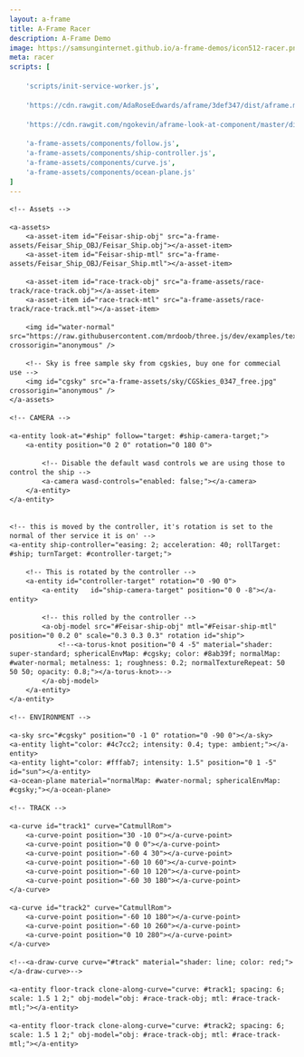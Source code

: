 ```yaml
---
layout: a-frame
title: A-Frame Racer
description: A-Frame Demo
image: https://samsunginternet.github.io/a-frame-demos/icon512-racer.png
meta: racer
scripts: [

	'scripts/init-service-worker.js',

	'https://cdn.rawgit.com/AdaRoseEdwards/aframe/3def347/dist/aframe.min.js', # A-Frame 0.3

	'https://cdn.rawgit.com/ngokevin/aframe-look-at-component/master/dist/aframe-look-at-component.min.js', # look at component

	'a-frame-assets/components/follow.js',
	'a-frame-assets/components/ship-controller.js',
	'a-frame-assets/components/curve.js',
	'a-frame-assets/components/ocean-plane.js'
]
---
```



<a-scene inspector stats physics="debug: true">

	<!-- Assets -->

	<a-assets>
		<a-asset-item id="Feisar-ship-obj" src="a-frame-assets/Feisar_Ship_OBJ/Feisar_Ship.obj"></a-asset-item>
		<a-asset-item id="Feisar-ship-mtl" src="a-frame-assets/Feisar_Ship_OBJ/Feisar_Ship.mtl"></a-asset-item>

		<a-asset-item id="race-track-obj" src="a-frame-assets/race-track/race-track.obj"></a-asset-item>
		<a-asset-item id="race-track-mtl" src="a-frame-assets/race-track/race-track.mtl"></a-asset-item>

		<img id="water-normal" src="https://raw.githubusercontent.com/mrdoob/three.js/dev/examples/textures/waternormals.jpg" crossorigin="anonymous" />

		<!-- Sky is free sample sky from cgskies, buy one for commecial use -->
		<img id="cgsky" src="a-frame-assets/sky/CGSkies_0347_free.jpg" crossorigin="anonymous" />
	</a-assets>

	<!-- CAMERA -->

	<a-entity look-at="#ship" follow="target: #ship-camera-target;">
		<a-entity position="0 2 0" rotation="0 180 0">

			<!-- Disable the default wasd controls we are using those to control the ship -->
			<a-camera wasd-controls="enabled: false;"></a-camera>
		</a-entity>
	</a-entity>


	<!-- this is moved by the controller, it's rotation is set to the normal of ther service it is on' -->
	<a-entity ship-controller="easing: 2; acceleration: 40; rollTarget: #ship; turnTarget: #controller-target;">

		<!-- This is rotated by the controller -->
		<a-entity id="controller-target" rotation="0 -90 0">
			<a-entity	id="ship-camera-target" position="0 0 -8"></a-entity>

			<!-- this rolled by the controller -->
			<a-obj-model src="#Feisar-ship-obj" mtl="#Feisar-ship-mtl" position="0 0.2 0" scale="0.3 0.3 0.3" rotation id="ship">
				<!--<a-torus-knot position="0 4 -5" material="shader: super-standard; sphericalEnvMap: #cgsky; color: #8ab39f; normalMap: #water-normal; metalness: 1; roughness: 0.2; normalTextureRepeat: 50 50 50; opacity: 0.8;"></a-torus-knot>-->
			</a-obj-model>
		</a-entity>
	</a-entity>

	<!-- ENVIRONMENT -->

	<a-sky src="#cgsky" position="0 -1 0" rotation="0 -90 0"></a-sky>
	<a-entity light="color: #4c7cc2; intensity: 0.4; type: ambient;"></a-entity>
	<a-entity light="color: #fffab7; intensity: 1.5" position="0 1 -5" id="sun"></a-entity>
	<a-ocean-plane material="normalMap: #water-normal; sphericalEnvMap: #cgsky;"></a-ocean-plane>

	<!-- TRACK -->

	<a-curve id="track1" curve="CatmullRom">
		<a-curve-point position="30 -10 0"></a-curve-point>
		<a-curve-point position="0 0 0"></a-curve-point>
		<a-curve-point position="-60 4 30"></a-curve-point>
		<a-curve-point position="-60 10 60"></a-curve-point>
		<a-curve-point position="-60 10 120"></a-curve-point>
		<a-curve-point position="-60 30 180"></a-curve-point>
	</a-curve>

	<a-curve id="track2" curve="CatmullRom">
		<a-curve-point position="-60 10 180"></a-curve-point>
		<a-curve-point position="-60 10 260"></a-curve-point>
		<a-curve-point position="0 10 280"></a-curve-point>
	</a-curve>

	<!--<a-draw-curve curve="#track" material="shader: line; color: red;"></a-draw-curve>-->

	<a-entity floor-track clone-along-curve="curve: #track1; spacing: 6; scale: 1.5 1 2;" obj-model="obj: #race-track-obj; mtl: #race-track-mtl;"></a-entity>

	<a-entity floor-track clone-along-curve="curve: #track2; spacing: 6; scale: 1.5 1 2;" obj-model="obj: #race-track-obj; mtl: #race-track-mtl;"></a-entity>

</a-scene>

<script>

	function getCurveFromTrack(a) { return a.components['clone-along-curve'].data.curve.components.curve; }

	var shipControllerEl = document.querySelector('[ship-controller]');
	var curves = Array.from(document.querySelectorAll('[floor-track]'));
	var gravity = 60;
	var __tempVector1 = new THREE.Vector3();
	var __tempVector2 = new THREE.Vector3();
	var yAxis = new THREE.Vector3(0, 1, 0);
	var __tempQuaternion = new THREE.Quaternion();
	var shipReturnTimeout;

	var currentFloor = {
		height: 0,
		normal: new THREE.Vector3(),
		lastPoint: new THREE.Vector3(),
		lastTangent: new THREE.Vector3()
	}

	function returnShip() {
		shipControllerEl.setAttribute('position', currentFloor.lastPoint);
		shipControllerEl.components['ship-controller'].velocity.set(0, 0, 0);
		shipReturnTimeout = null;
	}

	function updateCurrentFloor(p) {
		currentFloor.height = 0;
		currentFloor.normal.copy(yAxis);
		var isOnTrack = false;
		for (var i in curves) {
			var d = getCurveFromTrack(curves[i]).closestPointInLocalSpace(p);
			if (d.distance < 6) {
				isOnTrack = true;
				if (d.location.y > currentFloor.height) {
					currentFloor.height = d.location.y;
					currentFloor.normal.copy(d.normal);
					currentFloor.lastPoint.copy(d.location);
					currentFloor.lastTangent.copy(d.tangent);
				}
			}
		}
		if(!isOnTrack) {
			if (!shipReturnTimeout) shipReturnTimeout = setTimeout(returnShip, 3000);
		} else {
			if (shipReturnTimeout) {
				clearTimeout(shipReturnTimeout);
				shipReturnTimeout = null;
			}
		}
	}

	AFRAME.registerSystem('custom-fuzzy-physics', {
		init: function () {
			this.restoreNormalAmount = 0.01;
		},
		tick: function () {
			var output = output || document.querySelector('.rs-container *');
			var prevTime = this.prevTime = this.prevTime || Date.now();
			var time = window.performance.now();
			var delta = (time - prevTime) / 1000;
			this.prevTime = time;
			var shipController = shipControllerEl.components['ship-controller'];
			var p = shipControllerEl.getComputedAttribute('position');
			updateCurrentFloor(p);

			if (p.y > currentFloor.height + 0.5) {
				shipController.velocity.y -= gravity * delta;
			}

			// Smoothly rotate the ship to the current floor normal
			__tempQuaternion.setFromUnitVectors(yAxis, currentFloor.normal);
			shipControllerEl.object3D.quaternion.slerp(__tempQuaternion, this.restoreNormalAmount);
			this.restoreNormalAmount *= 0.8;

			output.textContent = `${currentFloor.height}`;

			if (p.y < currentFloor.height) {
				var underground = currentFloor.height - p.y;

				this.restoreNormalAmount = 0.3;

				__tempVector1.copy(shipController.velocity);

				__tempVector1.add(currentFloor.normal.multiplyScalar(
					Math.max(-currentFloor.normal.dot(shipController.velocity), 0.01)
				));

				if (underground > 2) {
					p.y = currentFloor.height;
					shipControllerEl.setAttribute('position', p);
				}

				shipController.velocity.copy(__tempVector1);
			}
		}
	});
</script>